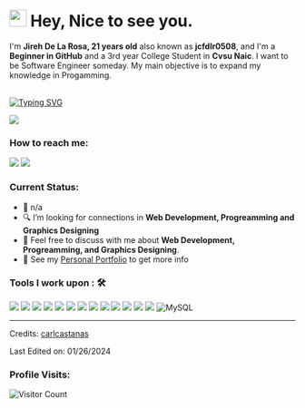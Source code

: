 <h1><img src="https://emojis.slackmojis.com/emojis/images/1531849430/4246/blob-sunglasses.gif?1531849430" width="30"/> Hey, Nice to see you.</h1>

I'm **Jireh De La Rosa, 21 years old** also known as **jcfdlr0508**, and I'm a **Beginner in GitHub** and a 3rd year College Student in **Cvsu Naic**. I want to be Software Engineer someday. My main objective is to expand my knowledge in Progamming.<br><br>

[![Typing SVG](https://readme-typing-svg.herokuapp.com?color=%2349F707&lines=I'm+Jireh+De+La+Rosa,+21+yo.;Front-end+Web+Developer;Back-end+Web+Developer;UI/UX+Designer;Graphics+Designer)](https://git.io/typing-svg)

[![](https://img.shields.io/badge/Gmail-jireh732@gmail.com-red)](mailto:jireh732@gmail.comm)
### How to reach me: 
<a href="https://www.facebook.com/jdrosz">
<img src="https://img.shields.io/badge/-Jireh De La Rosa -7B83EB?&style=for-the-badge&logo=Facebook&logoColor=white" ></a>  <a  href="https://www.instagram.com/jdrosz/">   <img src="https://img.shields.io/badge/@jdrosz-%23E4405F.svg?&style=for-the-badge&logo=Instagram&logoColor=white"></a>  

### Current Status:

- 💼 n/a
- 🔍 I’m looking for connections in <strong>Web Development, Progreamming and Graphics Designing</strong>
- 💬 Feel free to discuss with me about <strong>Web Development, Progreamming, and Graphics Designing</strong>.
- 👀 See my [Personal Portfolio](https://jcfdlr0508.github.io/portfolio/) to get more info

### Tools I work upon : 🛠

<img src="https://img.shields.io/badge/html5-%23E34F26.svg?style=for-the-badge&logo=html5&logoColor=white">   <img src="https://img.shields.io/badge/css3%20-%2314354C.svg?&style=for-the-badge&logo=css3&logoColor=white">   <img src="https://img.shields.io/badge/javascript%20-%23323330.svg?&style=for-the-badge&logo=javascript&logoColor=%23F7DF1E"> <img src="https://img.shields.io/badge/PHP%20-%23777BB4.svg?&style=for-the-badge&logo=php&logoColor=white">   <img src="https://img.shields.io/badge/react-%2320232a.svg?style=for-the-badge&logo=react&logoColor=%2361DAFB"> <img src="https://img.shields.io/badge/Angular%20-%23DD0031.svg?&style=for-the-badge&logo=angular&logoColor=white"> <img src="https://img.shields.io/badge/node.js%20-%23008CC1.svg?&style=for-the-badge&logo=node.js&logoColor=white"> <img src="https://img.shields.io/badge/git%20-%23F05032.svg?&style=for-the-badge&logo=git&logoColor=white"/> <img src="http://img.shields.io/badge/-VS%20Code-000000?style=for-the-badge&logo=Visual-studio-code&logoColor=blue"> <img src="https://img.shields.io/badge/bootstrap-%23563D7C.svg?style=for-the-badge&logo=bootstrap&logoColor=white"> <img src="https://img.shields.io/badge/Adobe%20-%23DD0031.svg?style=for-the-badge&logo=Adobe&logoColor=white"> <img src="https://img.shields.io/badge/figma-%2320232a.svg?style=for-the-badge&logo=figma&logoColor=white"> <img src="https://img.shields.io/badge/Apache-%23F69824.svg?style=for-the-badge&logo=Apache&logoColor=Black"> ![MySQL](https://img.shields.io/badge/MySQL-%2300f.svg?style=for-the-badge&logo=mysql&logoColor=white)


-----
Credits: [carlcastanas](https://github.com/carlcastanas)

Last Edited on: 01/26/2024

### Profile Visits:

![Visitor Count](https://profile-counter.glitch.me/{jcfdlr0508}/count.svg)
